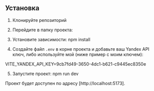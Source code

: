 ## Установка

1. Клонируйте репозиторий

2. Перейдите в папку проекта:

3. Установите зависимости: npm install

4. Создайте файл `.env` в корне проекта и добавьте ваш Yandex API ключ, либо используйте мой (ниже пример с моим ключем):

VITE_YANDEX_API_KEY=9cb7fd49-3650-4dc1-b621-c9445ec8350e

5. Запустите проект: npm run dev

Проект будет доступен по адресу [http://localhost:5173].
